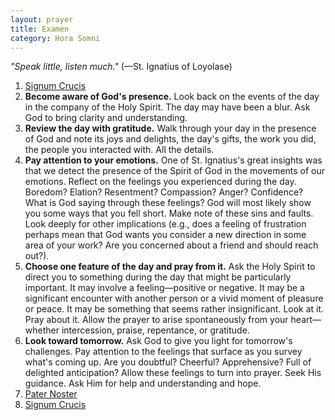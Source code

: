 ```yaml
---
layout: prayer
title: Examen
category: Hora Somni
---
```

*"Speak little, listen much."* (—St. Ignatius of Loyolase)

1. [Signum Crucis](/prayers/signum-crucis/)
2. **Become aware of God's presence.** Look back on the events of the day in the company of the Holy Spirit. The day may have been a blur. Ask God to bring clarity and understanding.
3. **Review the day with gratitude.** Walk through your day in the presence of God and note its joys and delights, the day's gifts, the work you did, the people you interacted with. All the details.
4. **Pay attention to your emotions.** One of St. Ignatius's great insights was that we detect the presence of the Spirit of God in the movements of our emotions. Reflect on the feelings you experienced during the day. Boredom? Elation? Resentment? Compassion? Anger? Confidence? What is God saying through these feelings? God will most likely show you some ways that you fell short. Make note of these sins and faults. Look deeply for other implications (e.g., does a feeling of frustration perhaps mean that God wants you consider a new direction in some area of your work? Are you concerned about a friend and should reach out?).
5. **Choose one feature of the day and pray from it.** Ask the Holy Spirit to direct you to something during the day that might be particularly important. It may involve a feeling—positive or negative. It may be a significant encounter with another person or a vivid moment of pleasure or peace. It may be something that seems rather insignificant. Look at it. Pray about it. Allow the prayer to arise spontaneously from your heart—whether intercession, praise, repentance, or gratitude.
6. **Look toward tomorrow.** Ask God to give you light for tomorrow's challenges. Pay attention to the feelings that surface as you survey what's coming up. Are you doubtful? Cheerful? Apprehensive? Full of delighted anticipation? Allow these feelings to turn into prayer. Seek His guidance. Ask Him for help and understanding and hope.
7. [Pater Noster](/prayers/pater-noster/)
8. [Signum Crucis](/prayers/signum-crucis/)